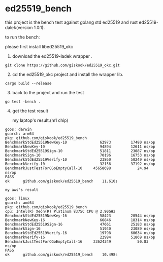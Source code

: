 # ed25519_bench

this project is the bench test against golang std ed25519 and rust ed25519-dalek(version 1.0.1).

to run the bench:

please first install libed25519_okc


1. download the ed25519-ladek wrapper .

```
git clone https://github.com/giskook/ed25519_okc.git
```

2. cd the ed25519_okc project and install the wrapper lib.

```
cargo build --release
```

3. back to the project and run the test

```
go test -bench .
```

4. get the test result

	my laptop's result.(m1 chip)
```
goos: darwin
goarch: arm64
pkg: github.com/giskook/ed25519_bench
BenchmarkStdEd25519NewKey-10           	   62973	     17480 ns/op
BenchmarkNewKey-10                     	   94894	     12611 ns/op
BenchmarkStdEd25519Sign-10             	   51811	     23087 ns/op
BenchmarkSign-10                       	   70196	     16753 ns/op
BenchmarkStdEd25519Verify-10           	   23860	     50249 ns/op
BenchmarkVerify-10                     	   32156	     37192 ns/op
BenchmarkJustTestForCGoEmptyCall-10    	45658698	        24.94 ns/op
PASS
ok  	github.com/giskook/ed25519_bench	11.610s
```
	my aws's result

```
goos: linux
goarch: amd64
pkg: github.com/giskook/ed25519_bench
cpu: Intel(R) Xeon(R) Platinum 8375C CPU @ 2.90GHz
BenchmarkStdEd25519NewKey-16           	   58423	     20544 ns/op
BenchmarkNewKey-16                     	   66846	     18314 ns/op
BenchmarkStdEd25519Sign-16             	   47661	     25183 ns/op
BenchmarkSign-16                       	   51940	     23089 ns/op
BenchmarkStdEd25519Verify-16           	   19798	     60634 ns/op
BenchmarkVerify-16                     	   22994	     51869 ns/op
BenchmarkJustTestForCGoEmptyCall-16    	23624349	        50.83 ns/op
PASS
ok  	github.com/giskook/ed25519_bench	10.498s
```
